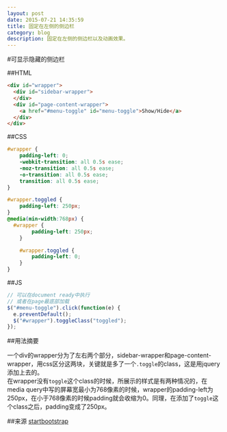 ```yaml
---
layout: post
date: 2015-07-21 14:35:59
title: 固定在左侧的侧边栏
category: blog
description: 固定在左侧的侧边栏以及动画效果。
---
```

#可显示隐藏的侧边栏

##HTML

```html
<div id="wrapper">
  <div id="sidebar-wrapper">
  </div>
  <div id="page-content-wrapper">
    <a href="#menu-toggle" id="menu-toggle">Show/Hide</a>
  </div>
</div>
```

##CSS

```css
#wrapper {
    padding-left: 0;
    -webkit-transition: all 0.5s ease;
    -moz-transition: all 0.5s ease;
    -o-transition: all 0.5s ease;
    transition: all 0.5s ease;
}

#wrapper.toggled {
    padding-left: 250px;
}
@media(min-width:768px) {
  #wrapper {
        padding-left: 250px;
    }

    #wrapper.toggled {
        padding-left: 0;
    }
}
```

##JS

```javascript
// 可以在document ready中执行
// 或者在page最底部加载
$("#menu-toggle").click(function(e) {
  e.preventDefault();
  $("#wrapper").toggleClass("toggled");
});
```

##用法摘要

一个div的wrapper分为了左右两个部分，sidebar-wrapper和page-content-wrapper，用css区分这两块，关键就是多了一个`.toggle`的class，这是用jquery添加上去的。    
在wrapper没有`toggle`这个class的时候，所展示的样式是有两种情况的，在media query中写的屏幕宽最小为768像素的时候，wrapper的padding-left为250px，在小于768像素的时候padding就会收缩为0。同理，在添加了`toggle`这个class之后，padding变成了250px。

##来源
[startbootstrap](http://startbootstrap.com/template-overviews/simple-sidebar/)
